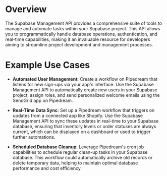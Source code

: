 # Overview

The Supabase Management API provides a comprehensive suite of tools to manage and automate tasks within your Supabase project. This API allows you to programmatically handle database operations, authentication, and real-time capabilities, making it an invaluable resource for developers aiming to streamline project development and management processes.

# Example Use Cases

- **Automated User Management**: Create a workflow on Pipedream that listens for new sign-ups via your app's interface. Use the Supabase Management API to automatically create new users in your Supabase project, assign roles, and send personalized welcome emails using the SendGrid app on Pipedream.

- **Real-Time Data Sync**: Set up a Pipedream workflow that triggers on updates from a connected app like Shopify. Use the Supabase Management API to sync these updates in real-time to your Supabase database, ensuring that inventory levels or order statuses are always current, which can be displayed on a dashboard or used to trigger further automations.

- **Scheduled Database Cleanup**: Leverage Pipedream's cron job capabilities to schedule regular clean-up tasks in your Supabase database. This workflow could automatically archive old records or delete temporary data, helping to maintain optimal database performance and cost efficiency.

